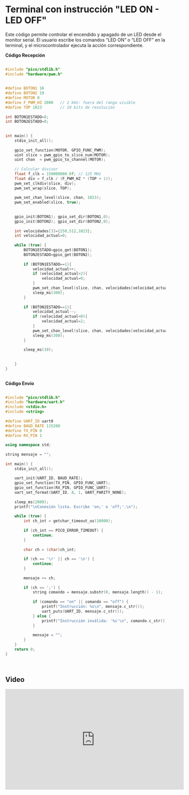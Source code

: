 # Terminal con instrucción "LED ON - LED OFF"
 
Este código permite controlar el encendido y apagado de un LED desde el monitor serial.
El usuario escribe los comandos “LED ON” o “LED OFF” en la terminal, y el microcontrolador ejecuta la acción correspondiente.
 
**Código Recepción**
 
```C++
 
#include "pico/stdlib.h"
#include "hardware/pwm.h"
 
 
#define BOTON1 16
#define BOTON2 19
#define MOTOR 0
#define F_PWM_HZ 2000   // 2 kHz: fuera del rango visible
#define TOP 1023        // 10 bits de resolución
 
int BOTON1ESTADO=0;
int BOTON2ESTADO=0;
 
 
int main() {
    stdio_init_all();
 
    gpio_set_function(MOTOR, GPIO_FUNC_PWM);
    uint slice = pwm_gpio_to_slice_num(MOTOR);
    uint chan  = pwm_gpio_to_channel(MOTOR);
 
    // Calcular divisor
    float f_clk = 150000000.0f; // 125 MHz
    float div = f_clk / (F_PWM_HZ * (TOP + 1));
    pwm_set_clkdiv(slice, div);
    pwm_set_wrap(slice, TOP);
 
    pwm_set_chan_level(slice, chan, 1023);
    pwm_set_enabled(slice, true);
 
 
    gpio_init(BOTON1); gpio_set_dir(BOTON1,0);
    gpio_init(BOTON2); gpio_set_dir(BOTON2,0);
 
    int velocidades[3]={250,512,1023};
    int velocidad_actual=0;
 
    while (true) {
        BOTON1ESTADO=gpio_get(BOTON1);
        BOTON2ESTADO=gpio_get(BOTON2);
 
        if (BOTON1ESTADO==1){
            velocidad_actual++;
            if (velocidad_actual>2){
                velocidad_actual=0;
            }
            pwm_set_chan_level(slice, chan, velocidades[velocidad_actual]);
            sleep_ms(300);
        }
 
        if (BOTON2ESTADO==1){
            velocidad_actual--;
            if (velocidad_actual<0){
                velocidad_actual=2;
            }
            pwm_set_chan_level(slice, chan, velocidades[velocidad_actual]);
            sleep_ms(300);
        }
 
        sleep_ms(10);
 
 
    }
}
 
```
 
**Código Envío**
 
 
```C++
 
#include "pico/stdlib.h"
#include "hardware/uart.h"
#include <stdio.h>
#include <string>
 
#define UART_ID uart0
#define BAUD_RATE 115200
#define TX_PIN 0
#define RX_PIN 1
 
using namespace std;
 
string mensaje = "";
 
int main() {
    stdio_init_all();
 
    uart_init(UART_ID, BAUD_RATE);
    gpio_set_function(TX_PIN, GPIO_FUNC_UART);
    gpio_set_function(RX_PIN, GPIO_FUNC_UART);
    uart_set_format(UART_ID, 8, 1, UART_PARITY_NONE);
 
    sleep_ms(2000);
    printf("\nConexión lista. Escribe 'on;' o 'off;'.\n");
 
    while (true) {
        int ch_int = getchar_timeout_us(10000);
 
        if (ch_int == PICO_ERROR_TIMEOUT) {
            continue;
        }
 
        char ch = (char)ch_int;
 
        if (ch == '\r' || ch == '\n') {
            continue;
        }
 
        mensaje += ch;
 
        if (ch == ';') {
            string comando = mensaje.substr(0, mensaje.length() - 1);
 
            if (comando == "on" || comando == "off") {
                printf("Instrucción: %s\n", mensaje.c_str());
                uart_puts(UART_ID, mensaje.c_str());
            } else {
                printf("Instrucción inválida: '%s'\n", comando.c_str());
            }
 
            mensaje = "";
        }
    }
    return 0;
}
 
 
```
 
## Video
 
<iframe width="560" height="315" src="https://www.youtube.com/embed/hhR79yF1-ag?si=bAnLFJztqygP1KK_" title="YouTube video player" frameborder="0" allow="accelerometer; autoplay; clipboard-write; encrypted-media; gyroscope; picture-in-picture; web-share" referrerpolicy="strict-origin-when-cross-origin" allowfullscreen></iframe>
 